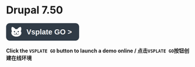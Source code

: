 # Drupal 7.50

<a href="https://www.vsplate.com/?docker-compose=https://github.com/vsplate/dcenvs/drupal/7.50"><img alt="VSPLATE GO" src="https://raw.githubusercontent.com/vsplate/images/master/vsgo_btn.png" width="200px"></a>

**Click the `VSPLATE GO` button to launch a demo online / 点击`VSPLATE GO`按钮创建在线环境**